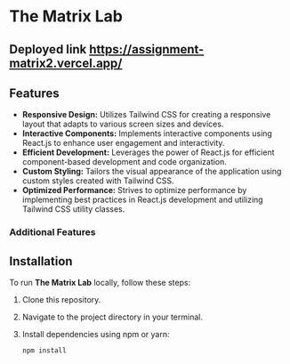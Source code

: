 # The Matrix Lab

## Deployed link https://assignment-matrix2.vercel.app/

## Features

- **Responsive Design:** Utilizes Tailwind CSS for creating a responsive layout that adapts to various screen sizes and devices.
- **Interactive Components:** Implements interactive components using React.js to enhance user engagement and interactivity.
- **Efficient Development:** Leverages the power of React.js for efficient component-based development and code organization.
- **Custom Styling:** Tailors the visual appearance of the application using custom styles created with Tailwind CSS.
- **Optimized Performance:** Strives to optimize performance by implementing best practices in React.js development and utilizing Tailwind CSS utility classes.

### Additional Features

## Installation

To run **The Matrix Lab** locally, follow these steps:

1. Clone this repository.
2. Navigate to the project directory in your terminal.
3. Install dependencies using npm or yarn:

   ```bash
   npm install
   ```
